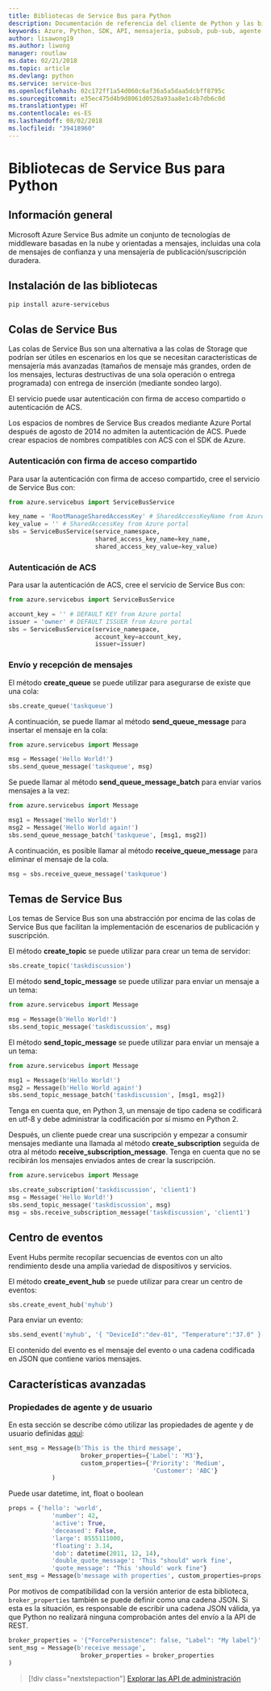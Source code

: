 ```yaml
---
title: Bibliotecas de Service Bus para Python
description: Documentación de referencia del cliente de Python y las bibliotecas de administración de Service
keywords: Azure, Python, SDK, API, mensajería, pubsub, pub-sub, agente de mensajes
author: lisawong19
ms.author: liwong
manager: routlaw
ms.date: 02/21/2018
ms.topic: article
ms.devlang: python
ms.service: service-bus
ms.openlocfilehash: 02c172ff1a54d060c6af36a5a5daa5dcbff8795c
ms.sourcegitcommit: e35ec475d4b9d8061d0528a93aa8e1c4b7db6c0d
ms.translationtype: HT
ms.contentlocale: es-ES
ms.lasthandoff: 08/02/2018
ms.locfileid: "39418960"
---
```

# <a name="service-bus-libraries-for-python"></a>Bibliotecas de Service Bus para Python

## <a name="overview"></a>Información general

Microsoft Azure Service Bus admite un conjunto de tecnologías de middleware basadas en la nube y orientadas a mensajes, incluidas una cola de mensajes de confianza y una mensajería de publicación/suscripción duradera. 

## <a name="install-the-libraries"></a>Instalación de las bibliotecas
```bash
pip install azure-servicebus
```

## <a name="servicebus-queues"></a>Colas de Service Bus
Las colas de Service Bus son una alternativa a las colas de Storage que podrían ser útiles en escenarios en los que se necesitan características de mensajería más avanzadas (tamaños de mensaje más grandes, orden de los mensajes, lecturas destructivas de una sola operación o entrega programada) con entrega de inserción (mediante sondeo largo).

El servicio puede usar autenticación con firma de acceso compartido o autenticación de ACS.

Los espacios de nombres de Service Bus creados mediante Azure Portal después de agosto de 2014 no admiten la autenticación de ACS. Puede crear espacios de nombres compatibles con ACS con el SDK de Azure.

### <a name="shared-access-signature-authentication"></a>Autenticación con firma de acceso compartido

Para usar la autenticación con firma de acceso compartido, cree el servicio de Service Bus con:

```python
from azure.servicebus import ServiceBusService

key_name = 'RootManageSharedAccessKey' # SharedAccessKeyName from Azure portal
key_value = '' # SharedAccessKey from Azure portal
sbs = ServiceBusService(service_namespace,
                        shared_access_key_name=key_name,
                        shared_access_key_value=key_value)
```

### <a name="acs-authentication"></a>Autenticación de ACS

Para usar la autenticación de ACS, cree el servicio de Service Bus con:

```python
from azure.servicebus import ServiceBusService

account_key = '' # DEFAULT KEY from Azure portal
issuer = 'owner' # DEFAULT ISSUER from Azure portal
sbs = ServiceBusService(service_namespace,
                        account_key=account_key,
                        issuer=issuer)
```
### <a name="sending-and-receiving-messages"></a>Envío y recepción de mensajes

El método **create\_queue** se puede utilizar para asegurarse de existe que una cola:

```python
sbs.create_queue('taskqueue')
```
A continuación, se puede llamar al método **send\_queue\_message** para insertar el mensaje en la cola:

```python
from azure.servicebus import Message

msg = Message('Hello World!')
sbs.send_queue_message('taskqueue', msg)
```
Se puede llamar al método **send\_queue\_message_batch** para enviar varios mensajes a la vez:

```python
from azure.servicebus import Message

msg1 = Message('Hello World!')
msg2 = Message('Hello World again!')
sbs.send_queue_message_batch('taskqueue', [msg1, msg2])
```
A continuación, es posible llamar al método **receive\_queue\_message** para eliminar el mensaje de la cola.

```python
msg = sbs.receive_queue_message('taskqueue')
```

## <a name="servicebus-topics"></a>Temas de Service Bus

Los temas de Service Bus son una abstracción por encima de las colas de Service Bus que facilitan la implementación de escenarios de publicación y suscripción.

El método **create\_topic** se puede utilizar para crear un tema de servidor:

```python
sbs.create_topic('taskdiscussion')
```
El método **send\_topic\_message** se puede utilizar para enviar un mensaje a un tema:

```python
from azure.servicebus import Message

msg = Message(b'Hello World!')
sbs.send_topic_message('taskdiscussion', msg)
```

El método **send\_topic\_message** se puede utilizar para enviar un mensaje a un tema:

```python
from azure.servicebus import Message

msg1 = Message(b'Hello World!')
msg2 = Message(b'Hello World again!')
sbs.send_topic_message_batch('taskdiscussion', [msg1, msg2])
```

Tenga en cuenta que, en Python 3, un mensaje de tipo cadena se codificará en utf-8 y debe administrar la codificación por sí mismo en Python 2.

Después, un cliente puede crear una suscripción y empezar a consumir mensajes mediante una llamada al método **create\_subscription** seguida de otra al método **receive\_subscription\_message**. Tenga en cuenta que no se recibirán los mensajes enviados antes de crear la suscripción.

```python
from azure.servicebus import Message

sbs.create_subscription('taskdiscussion', 'client1')
msg = Message('Hello World!')
sbs.send_topic_message('taskdiscussion', msg)
msg = sbs.receive_subscription_message('taskdiscussion', 'client1')
```

## <a name="event-hub"></a>Centro de eventos

Event Hubs permite recopilar secuencias de eventos con un alto rendimiento desde una amplia variedad de dispositivos y servicios.

El método **create\_event\_hub** se puede utilizar para crear un centro de eventos:

```python
sbs.create_event_hub('myhub')
```
Para enviar un evento:

```python
sbs.send_event('myhub', '{ "DeviceId":"dev-01", "Temperature":"37.0" }')
```
El contenido del evento es el mensaje del evento o una cadena codificada en JSON que contiene varios mensajes.

## <a name="advanced-features"></a>Características avanzadas

### <a name="broker-properties-and-user-properties"></a>Propiedades de agente y de usuario

En esta sección se describe cómo utilizar las propiedades de agente y de usuario definidas [aquí](https://docs.microsoft.com/rest/api/servicebus/message-headers-and-properties):

```python
sent_msg = Message(b'This is the third message',
                    broker_properties={'Label': 'M3'},
                    custom_properties={'Priority': 'Medium',
                                        'Customer': 'ABC'}
            )
```
Puede usar datetime, int, float o boolean

```python
props = {'hello': 'world',
            'number': 42,
            'active': True,
            'deceased': False,
            'large': 8555111000,
            'floating': 3.14,
            'dob': datetime(2011, 12, 14),
            'double_quote_message': 'This "should" work fine',
            'quote_message': "This 'should' work fine"}
sent_msg = Message(b'message with properties', custom_properties=props)
```
Por motivos de compatibilidad con la versión anterior de esta biblioteca, `broker_properties` también se puede definir como una cadena JSON.
Si esta es la situación, es responsable de escribir una cadena JSON válida, ya que Python no realizará ninguna comprobación antes del envío a la API de REST.

```python
broker_properties = '{"ForcePersistence": false, "Label": "My label"}'
sent_msg = Message(b'receive message',
                    broker_properties = broker_properties
)
```

> [!div class="nextstepaction"]
> [Explorar las API de administración](/python/api/overview/azure/servicebus/management)

